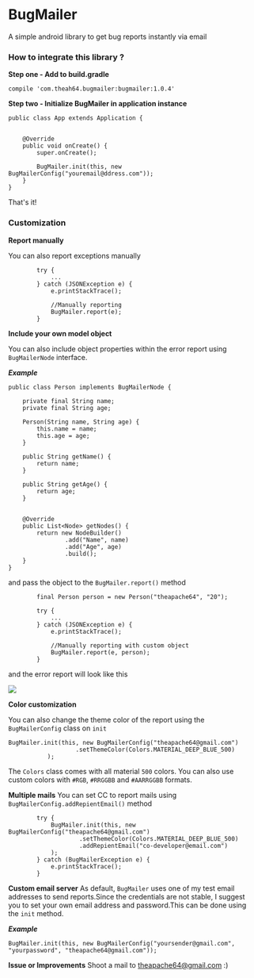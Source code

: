 # BugMailer
A simple android library to get bug reports instantly via email

### How to integrate this library ?

**Step one - Add to build.gradle**

`compile 'com.theah64.bugmailer:bugmailer:1.0.4'`

**Step two - Initialize BugMailer in application instance**
```
public class App extends Application {
    
    
    @Override
    public void onCreate() {
        super.onCreate();
        
        BugMailer.init(this, new BugMailerConfig("youremail@ddress.com"));
    }
}
```

That's it!


### Customization

**Report manually**

You can also report exceptions manually

```
        try {
            ...
        } catch (JSONException e) {
            e.printStackTrace();
            
            //Manually reporting
            BugMailer.report(e);
        }
```

**Include your own model object**

You can also include object properties within the error report using `BugMailerNode` interface.

***Example***

```
public class Person implements BugMailerNode {

    private final String name;
    private final String age;

    Person(String name, String age) {
        this.name = name;
        this.age = age;
    }

    public String getName() {
        return name;
    }

    public String getAge() {
        return age;
    }


    @Override
    public List<Node> getNodes() {
        return new NodeBuilder()
                .add("Name", name)
                .add("Age", age)
                .build();
    }
}
```

and pass the object to the `BugMailer.report()` method

```
        final Person person = new Person("theapache64", "20");

        try {
            ...
        } catch (JSONException e) {
            e.printStackTrace();

            //Manually reporting with custom object
            BugMailer.report(e, person);
        }
```

and the error report will look like this

![](https://i.stack.imgur.com/Utmwz.png)

**Color customization**
 
 You can also change the theme color of the report using the `BugMailerConfig` class on `init`
 
 ```
 BugMailer.init(this, new BugMailerConfig("theapache64@gmail.com")
                    .setThemeColor(Colors.MATERIAL_DEEP_BLUE_500)
            );
```
The  `Colors` class comes with all material `500` colors.
You can also use custom colors with `#RGB`, `#RRGGBB` and `#AARRGGBB` formats.

**Multiple mails**
You can set CC to report mails using `BugMailerConfig.addRepientEmail()` method

```
        try {
            BugMailer.init(this, new BugMailerConfig("theapache64@gmail.com")
                    .setThemeColor(Colors.MATERIAL_DEEP_BLUE_500)
                    .addRepientEmail("co-developer@email.com")
            );
        } catch (BugMailerException e) {
            e.printStackTrace();
        }
```

**Custom email server**
As default, `BugMailer` uses one of my test email addresses to send reports.Since the credentials are not stable, I suggest you to set your own email address and password.This can be done using the `init` method. 

***Example***
```
BugMailer.init(this, new BugMailerConfig("yoursender@gmail.com", "yourpassword", "theapache64@gmail.com"));
```

**Issue or Improvements**
Shoot a mail to theapache64@gmail.com :)

